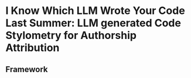  # I Know Which LLM Wrote Your Code Last Summer:  LLM generated Code Stylometry for Authorship Attribution

 ## Framework

 
 
